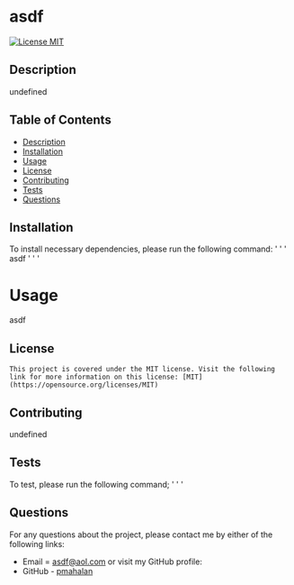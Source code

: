 # asdf
  [![License MIT](https://img.shields.io/badge/License-MIT-yellow.svg)](https://opensource.org/licenses/MIT)
  ## Description
  undefined
  ## Table of Contents
  * [Description](#description)
  * [Installation](#installation)
  * [Usage](#usage)
  * [License](#license)
  * [Contributing](#contributing)
  * [Tests](#tests)
  * [Questions](#questions)
  ## Installation
  To install necessary dependencies, please run the following command:
  ' ' '
  asdf
  ' ' '
  # Usage
  asdf
  ## License
    This project is covered under the MIT license. Visit the following link for more information on this license: [MIT](https://opensource.org/licenses/MIT)
  ## Contributing
  undefined
  
  ## Tests
  To test, please run the following command;
  ' ' '
  ## Questions
  For any questions about the project, please contact me by either of the following links:
  * Email = asdf@aol.com
  or visit my GitHub profile:
  * GitHub - [pmahalan](https://github.com/pmahalan)
